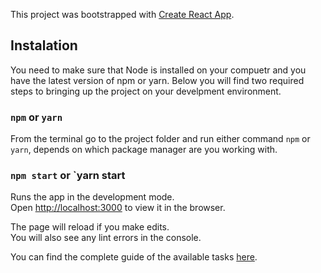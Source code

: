 This project was bootstrapped with [Create React App](https://github.com/facebookincubator/create-react-app).

## Instalation
You need to make sure that Node is installed on your compuetr and you have the latest version of npm or yarn. Below you will find two required steps to bringing up the project on your develpment environment.<br>

### `npm` or `yarn`
From the terminal go to the project folder and run either command `npm` or `yarn`, depends on which package manager are you working with.<br>

### `npm start` or `yarn start

Runs the app in the development mode.<br>
Open [http://localhost:3000](http://localhost:3000) to view it in the browser.

The page will reload if you make edits.<br>
You will also see any lint errors in the console.

You can find the complete guide of the available tasks [here](https://github.com/facebookincubator/create-react-app/blob/master/packages/react-scripts/template/README.md).

